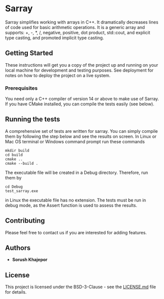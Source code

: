 # Sarray

Sarray simplifies working with arrays in C++. It dramatically decreases lines of code used for 
basic arithmetic operations. It is a generic array and 
supports: +, -, *, /, negative, positive, dot product, std::cout, and explicit 
type casting, and promoted implicit type casting.

## Getting Started

These instructions will get you a copy of the project up and running on your local machine for development and testing purposes. See deployment for notes on how to deploy the project on a live system.

### Prerequisites

You need only a C++ compiler of version 14 or above to make use of Sarray. If you have CMake installed, you can compile the tests easily (see below).


## Running the tests

A comprehensive set of tests are written for sarray. You can simply compile them by
following the step below and see the results on screen.
In Linux or Mac OS terminal or Windows command prompt run these commands
```
mkdir build
cd build
cmake ..
cmake --build .
```
The executable file will be created in a Debug directory. Therefore, run them by
```
cd Debug
test_sarray.exe
```
in Linux the executable file has no extension.
The tests must be run in debug mode, as the Assert function is used to assess the results. 

## Contributing

Please feel free to contact us if you are interested for adding features. 

## Authors

* **Sorush Khajepor**

## License

This project is licensed under the BSD-3-Clause - see the [LICENSE.md](LICENSE.md) file for details.
